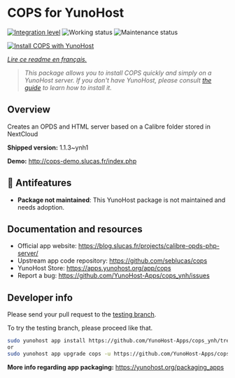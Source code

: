 <!--
N.B.: This README was automatically generated by https://github.com/YunoHost/apps/tree/master/tools/README-generator
It shall NOT be edited by hand.
-->

# COPS for YunoHost

[![Integration level](https://dash.yunohost.org/integration/cops.svg)](https://dash.yunohost.org/appci/app/cops) ![Working status](https://ci-apps.yunohost.org/ci/badges/cops.status.svg) ![Maintenance status](https://ci-apps.yunohost.org/ci/badges/cops.maintain.svg)

[![Install COPS with YunoHost](https://install-app.yunohost.org/install-with-yunohost.svg)](https://install-app.yunohost.org/?app=cops)

*[Lire ce readme en français.](./README_fr.md)*

> *This package allows you to install COPS quickly and simply on a YunoHost server.
If you don't have YunoHost, please consult [the guide](https://yunohost.org/#/install) to learn how to install it.*

## Overview

Creates an OPDS and HTML server based on a Calibre folder stored in NextCloud


**Shipped version:** 1.1.3~ynh1

**Demo:** http://cops-demo.slucas.fr/index.php
## :red_circle: Antifeatures

- **Package not maintained**: This YunoHost package is not maintained and needs adoption.

## Documentation and resources

* Official app website: <https://blog.slucas.fr/projects/calibre-opds-php-server/>
* Upstream app code repository: <https://github.com/seblucas/cops>
* YunoHost Store: <https://apps.yunohost.org/app/cops>
* Report a bug: <https://github.com/YunoHost-Apps/cops_ynh/issues>

## Developer info

Please send your pull request to the [testing branch](https://github.com/YunoHost-Apps/cops_ynh/tree/testing).

To try the testing branch, please proceed like that.

``` bash
sudo yunohost app install https://github.com/YunoHost-Apps/cops_ynh/tree/testing --debug
or
sudo yunohost app upgrade cops -u https://github.com/YunoHost-Apps/cops_ynh/tree/testing --debug
```

**More info regarding app packaging:** <https://yunohost.org/packaging_apps>
